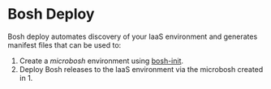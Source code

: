 # Bosh Deploy

Bosh deploy automates discovery of your IaaS environment and generates manifest files that can be used to:

1. Create a *microbosh* environment using [bosh-init](https://github.com/cloudfoundry/bosh-init).
2. Deploy Bosh releases to the IaaS environment via the microbosh created in 1.
